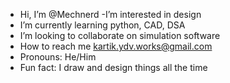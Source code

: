 - Hi, I’m @Mechnerd
-I’m interested in design
- I’m currently learning python, CAD, DSA
- I’m looking to collaborate on simulation software
- How to reach me kartik.ydv.works@gmail.com
- Pronouns: He/Him
- Fun fact: I draw and design things all the time
<!---
Mechnerd/Mechnerd is a ✨ special ✨ repository because its `README.md` (this file) appears on your GitHub profile.
You can click the Preview link to take a look at your changes.
--->
